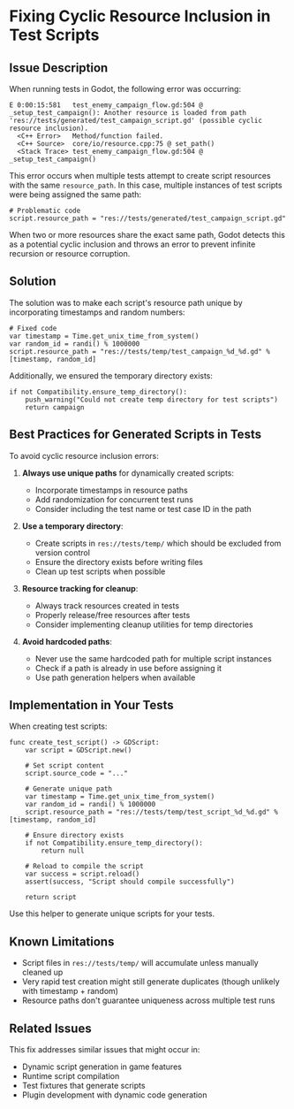 # Fixing Cyclic Resource Inclusion in Test Scripts

## Issue Description

When running tests in Godot, the following error was occurring:

```
E 0:00:15:581   test_enemy_campaign_flow.gd:504 @ _setup_test_campaign(): Another resource is loaded from path 'res://tests/generated/test_campaign_script.gd' (possible cyclic resource inclusion).
  <C++ Error>   Method/function failed.
  <C++ Source>  core/io/resource.cpp:75 @ set_path()
  <Stack Trace> test_enemy_campaign_flow.gd:504 @ _setup_test_campaign()
```

This error occurs when multiple tests attempt to create script resources with the same `resource_path`. In this case, multiple instances of test scripts were being assigned the same path:

```gdscript
# Problematic code
script.resource_path = "res://tests/generated/test_campaign_script.gd"
```

When two or more resources share the exact same path, Godot detects this as a potential cyclic inclusion and throws an error to prevent infinite recursion or resource corruption.

## Solution

The solution was to make each script's resource path unique by incorporating timestamps and random numbers:

```gdscript
# Fixed code
var timestamp = Time.get_unix_time_from_system()
var random_id = randi() % 1000000
script.resource_path = "res://tests/temp/test_campaign_%d_%d.gd" % [timestamp, random_id]
```

Additionally, we ensured the temporary directory exists:

```gdscript
if not Compatibility.ensure_temp_directory():
    push_warning("Could not create temp directory for test scripts")
    return campaign
```

## Best Practices for Generated Scripts in Tests

To avoid cyclic resource inclusion errors:

1. **Always use unique paths** for dynamically created scripts:
   - Incorporate timestamps in resource paths
   - Add randomization for concurrent test runs
   - Consider including the test name or test case ID in the path

2. **Use a temporary directory**:
   - Create scripts in `res://tests/temp/` which should be excluded from version control
   - Ensure the directory exists before writing files
   - Clean up test scripts when possible

3. **Resource tracking for cleanup**:
   - Always track resources created in tests
   - Properly release/free resources after tests
   - Consider implementing cleanup utilities for temp directories

4. **Avoid hardcoded paths**:
   - Never use the same hardcoded path for multiple script instances
   - Check if a path is already in use before assigning it
   - Use path generation helpers when available

## Implementation in Your Tests

When creating test scripts:

```gdscript
func create_test_script() -> GDScript:
    var script = GDScript.new()
    
    # Set script content
    script.source_code = "..."
    
    # Generate unique path
    var timestamp = Time.get_unix_time_from_system()
    var random_id = randi() % 1000000
    script.resource_path = "res://tests/temp/test_script_%d_%d.gd" % [timestamp, random_id]
    
    # Ensure directory exists
    if not Compatibility.ensure_temp_directory():
        return null
        
    # Reload to compile the script
    var success = script.reload()
    assert(success, "Script should compile successfully")
    
    return script
```

Use this helper to generate unique scripts for your tests.

## Known Limitations

- Script files in `res://tests/temp/` will accumulate unless manually cleaned up
- Very rapid test creation might still generate duplicates (though unlikely with timestamp + random)
- Resource paths don't guarantee uniqueness across multiple test runs

## Related Issues

This fix addresses similar issues that might occur in:
- Dynamic script generation in game features
- Runtime script compilation
- Test fixtures that generate scripts
- Plugin development with dynamic code generation 